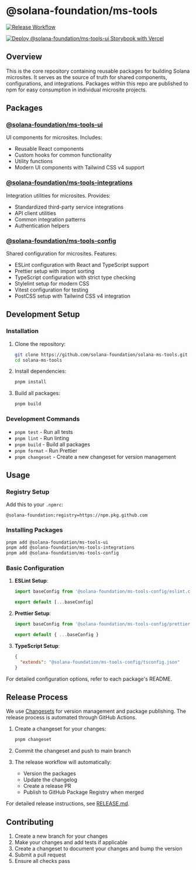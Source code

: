 # @solana-foundation/ms-tools

[![Release Workflow](https://github.com/solana-foundation/solana-ms-tools/actions/workflows/release.yml/badge.svg?branch=main)](https://github.com/solana-foundation/solana-ms-tools/actions/workflows/release.yml)

[![Deploy @solana-foundation/ms-tools-ui Storybook with Vercel](https://vercel.com/button)](https://vercel.com/new/clone?repository-url=https%3A%2F%2Fgithub.com%2Fsolana-foundation%2Fsolana-ms-tools&project-name=ms-tools-ui&repository-name=solana-ms-tools-ui&root-directory=packages/ui&install-command=pnpm%20install&build-command=pnpm%20build-storybook&output-directory=storybook-static)

## Overview

This is the core repository containing reusable packages for building Solana microsites. It serves as the source of truth for shared components, configurations, and integrations. Packages within this repo are published to npm for easy consumption in individual microsite projects.

## Packages

### [@solana-foundation/ms-tools-ui](./packages/ui/README.md)

UI components for microsites. Includes:

- Reusable React components
- Custom hooks for common functionality
- Utility functions
- Modern UI components with Tailwind CSS v4 support

### [@solana-foundation/ms-tools-integrations](./packages/integrations/README.md)

Integration utilities for microsites. Provides:

- Standardized third-party service integrations
- API client utilities
- Common integration patterns
- Authentication helpers

### [@solana-foundation/ms-tools-config](./packages/config/README.md)

Shared configuration for microsites. Features:

- ESLint configuration with React and TypeScript support
- Prettier setup with import sorting
- TypeScript configuration with strict type checking
- Stylelint setup for modern CSS
- Vitest configuration for testing
- PostCSS setup with Tailwind CSS v4 integration

## Development Setup

### Installation

1. Clone the repository:

   ```sh
   git clone https://github.com/solana-foundation/solana-ms-tools.git
   cd solana-ms-tools
   ```

2. Install dependencies:

   ```sh
   pnpm install
   ```

3. Build all packages:

   ```sh
   pnpm build
   ```

### Development Commands

- `pnpm test` - Run all tests
- `pnpm lint` - Run linting
- `pnpm build` - Build all packages
- `pnpm format` - Run Prettier
- `pnpm changeset` - Create a new changeset for version management

## Usage

### Registry Setup

Add this to your `.npmrc`:

```.npmrc
@solana-foundation:registry=https://npm.pkg.github.com
```

### Installing Packages

```sh
pnpm add @solana-foundation/ms-tools-ui
pnpm add @solana-foundation/ms-tools-integrations
pnpm add @solana-foundation/ms-tools-config
```

### Basic Configuration

1. **ESLint Setup**:

   ```javascript
   import baseConfig from '@solana-foundation/ms-tools-config/eslint.config.base.js'

   export default [...baseConfig]
   ```

2. **Prettier Setup**:

   ```javascript
   import baseConfig from '@solana-foundation/ms-tools-config/prettier.config.js'

   export default { ...baseConfig }
   ```

3. **TypeScript Setup**:

   ```json
   {
     "extends": "@solana-foundation/ms-tools-config/tsconfig.json"
   }
   ```

For detailed configuration options, refer to each package's README.

## Release Process

We use [Changesets](https://github.com/changesets/changesets) for version management and package publishing. The release process is automated through GitHub Actions.

1. Create a changeset for your changes:

   ```sh
   pnpm changeset
   ```

2. Commit the changeset and push to main branch
3. The release workflow will automatically:
   - Version the packages
   - Update the changelog
   - Create a release PR
   - Publish to GitHub Package Registry when merged

For detailed release instructions, see [RELEASE.md](./RELEASE.md).

## Contributing

1. Create a new branch for your changes
2. Make your changes and add tests if applicable
3. Create a changeset to document your changes and bump the version
4. Submit a pull request
5. Ensure all checks pass
